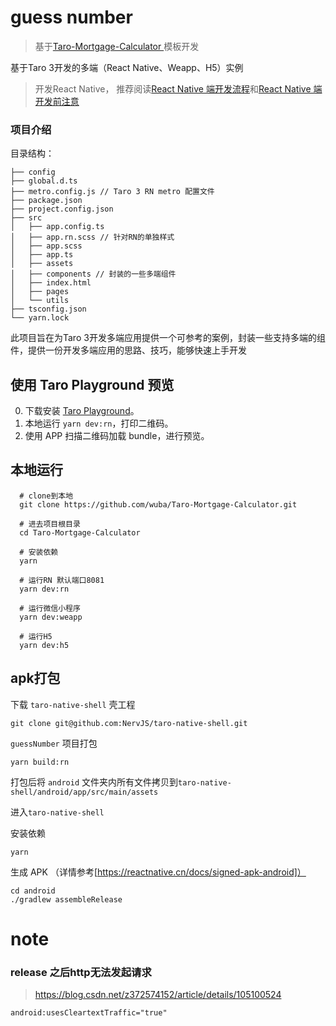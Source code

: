 # guess number

> 基于[Taro-Mortgage-Calculator
](https://github.com/wuba/Taro-Mortgage-Calculator)模板开发

基于Taro 3开发的多端（React Native、Weapp、H5）实例


> 开发React Native， 推荐阅读[React Native 端开发流程](https://nervjs.github.io/taro/docs/3.2.0-canary.3/react-native)和[React Native 端开发前注意](https://nervjs.github.io/taro/docs/3.2.0-canary.3/react-native-remind)


### 项目介绍

目录结构：
```
├── config
├── global.d.ts
├── metro.config.js // Taro 3 RN metro 配置文件
├── package.json
├── project.config.json
├── src
│   ├── app.config.ts
│   ├── app.rn.scss // 针对RN的单独样式
│   ├── app.scss
│   ├── app.ts
│   ├── assets
│   ├── components // 封装的一些多端组件
│   ├── index.html
│   ├── pages
│   └── utils
├── tsconfig.json
└── yarn.lock
```

此项目旨在为Taro 3开发多端应用提供一个可参考的案例，封装一些支持多端的组件，提供一份开发多端应用的思路、技巧，能够快速上手开发

## 使用 Taro Playground 预览

0. 下载安装 [Taro Playground](https://github.com/wuba/taro-playground#app-download)。
1. 本地运行 `yarn dev:rn`，打印二维码。
2. 使用 APP 扫描二维码加载 bundle，进行预览。

## 本地运行

```
  # clone到本地
  git clone https://github.com/wuba/Taro-Mortgage-Calculator.git
  
  # 进去项目根目录
  cd Taro-Mortgage-Calculator
  
  # 安装依赖
  yarn
  
  # 运行RN 默认端口8081
  yarn dev:rn

  # 运行微信小程序
  yarn dev:weapp

  # 运行H5
  yarn dev:h5
```

## apk打包

下载 `taro-native-shell` 壳工程

```shell
git clone git@github.com:NervJS/taro-native-shell.git
```

`guessNumber` 项目打包

```
yarn build:rn
```

打包后将 `android` 文件夹内所有文件拷贝到`taro-native-shell/android/app/src/main/assets`

进入`taro-native-shell`

安装依赖

```shell
yarn
```


生成 APK （详情参考[https://reactnative.cn/docs/signed-apk-android]）

```shell
cd android
./gradlew assembleRelease
```

# note

### release 之后http无法发起请求

> https://blog.csdn.net/z372574152/article/details/105100524

```
android:usesCleartextTraffic="true"
```
